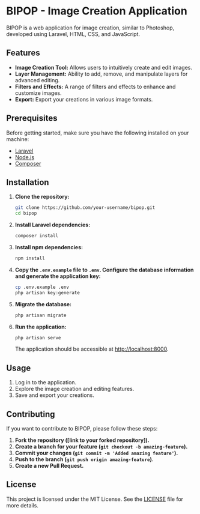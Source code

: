 # BIPOP - Image Creation Application

BIPOP is a web application for image creation, similar to Photoshop, developed using Laravel, HTML, CSS, and JavaScript.

## Features

- **Image Creation Tool:** Allows users to intuitively create and edit images.
- **Layer Management:** Ability to add, remove, and manipulate layers for advanced editing.
- **Filters and Effects:** A range of filters and effects to enhance and customize images.
- **Export:** Export your creations in various image formats.

## Prerequisites

Before getting started, make sure you have the following installed on your machine:

- [Laravel](https://laravel.com/docs/8.x/installation)
- [Node.js](https://nodejs.org/)
- [Composer](https://getcomposer.org/)

## Installation

1. **Clone the repository:**

    ```bash
    git clone https://github.com/your-username/bipop.git
    cd bipop
    ```

2. **Install Laravel dependencies:**

    ```bash
    composer install
    ```

3. **Install npm dependencies:**

    ```bash
    npm install
    ```

4. **Copy the `.env.example` file to `.env`. Configure the database information and generate the application key:**

    ```bash
    cp .env.example .env
    php artisan key:generate
    ```

5. **Migrate the database:**

    ```bash
    php artisan migrate
    ```

6. **Run the application:**

    ```bash
    php artisan serve
    ```

    The application should be accessible at [http://localhost:8000](http://localhost:8000).

## Usage

1. Log in to the application.
2. Explore the image creation and editing features.
3. Save and export your creations.

## Contributing

If you want to contribute to BIPOP, please follow these steps:

1. **Fork the repository ([link to your forked repository]).**
2. **Create a branch for your feature (`git checkout -b amazing-feature`).**
3. **Commit your changes (`git commit -m 'Added amazing feature'`).**
4. **Push to the branch (`git push origin amazing-feature`).**
5. **Create a new Pull Request.**

## License

This project is licensed under the MIT License. See the [LICENSE](LICENSE) file for more details.
